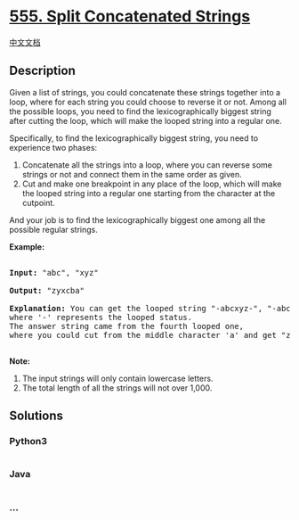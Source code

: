 # [555. Split Concatenated Strings](https://leetcode.com/problems/split-concatenated-strings)

[中文文档](/solution/0500-0599/0555.Split%20Concatenated%20Strings/README.md)

## Description

<p>Given a list of strings, you could concatenate these strings together into a loop, where for each string you could choose to reverse it or not. Among all the possible loops, you need to find the lexicographically biggest string after cutting the loop, which will make the looped string into a regular one.</p>

<p>Specifically, to find the lexicographically biggest string, you need to experience two phases: 
<ol>
<li>Concatenate all the strings into a loop, where you can reverse some strings or not and connect them in the same order as given.</li>
<li>Cut and make one breakpoint in any place of the loop, which will make the looped string into a regular one starting from the character at the cutpoint. </li>
</ol>
</p>

<p>And your job is to find the lexicographically biggest one among all the possible regular strings.</p>


<p><b>Example:</b><br />
<pre>
<b>Input:</b> "abc", "xyz"
<b>Output:</b> "zyxcba"
<b>Explanation:</b> You can get the looped string "-abcxyz-", "-abczyx-", "-cbaxyz-", "-cbazyx-", <br/>where '-' represents the looped status. <br/>The answer string came from the fourth looped one, <br/>where you could cut from the middle character 'a' and get "zyxcba".
</pre>
</p>

<p><b>Note:</b><br>
<ol>
<li>The input strings will only contain lowercase letters.</li>
<li>The total length of all the strings will not over 1,000.</li>
</ol>
</p>

## Solutions

<!-- tabs:start -->

### **Python3**

```python

```

### **Java**

```java

```

### **...**

```

```

<!-- tabs:end -->
